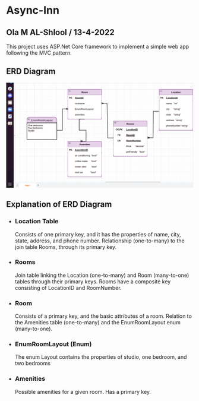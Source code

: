 # Async-Inn

## Ola M AL-Shlool / 13-4-2022

This project uses ASP.Net Core framework to implement a simple web app following the MVC pattern.

## ERD Diagram

![ERD Diagram](assets/Diagram.png)

## Explanation of ERD Diagram

- ### Location Table

  Consists of one primary key, and it has the properties of name, city, state, address, and phone number. Relationship (one-to-many) to the join table Rooms, through its primary key.

- ### Rooms

  Join table linking the Location (one-to-many) and Room (many-to-one) tables through their primary keys. Rooms have a composite key consisting of LocationID and RoomNumber.

- ### Room

  Consists of a primary key, and the basic attributes of a room. Relation to the Amenities table (one-to-many) and the EnumRoomLayout enum (many-to-one).

- ### EnumRoomLayout (Enum)

  The enum Layout contains the properties of studio, one bedroom, and two bedrooms

- ### Amenities

  Possible amenities for a given room. Has a primary key.
